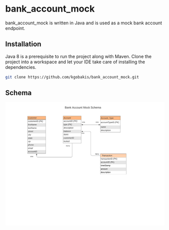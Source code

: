 # bank_account_mock

bank_account_mock is written in Java and is used as a mock bank account endpoint.

## Installation

Java 8 is a prerequisite to run the project along with Maven.
Clone the project into a workspace and let your IDE take care of installing the dependencies.

```bash
git clone https://github.com/kgobakis/bank_account_mock.git
```

## Schema

![alt text](https://github.com/kgobakis/bank_account_mock/blob/master/DBK.jpeg)


